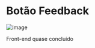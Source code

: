 #             Botão Feedback 


![image](https://user-images.githubusercontent.com/57869203/166620688-2c85e99c-41d5-4992-af55-f4b82b5c2c67.png)


Front-end quase concluído
